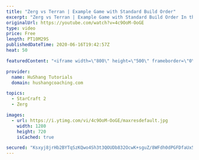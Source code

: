 ```yaml
---
title: "Zerg vs Terran | Example Game with Standard Build Order"
excerpt: "Zerg vs Terran | Example Game with Standard Build Order In this guide we learn how to defend early Terran attacks.  Coaching -------------------------------------------------------------------------- Interested in Starcraft lessons? Check out my website! I would love to help you improve and reach your"
originalUrl: https://youtube.com/watch?v=4c9OoM-OoGE
type: video
price: Free
length: PT10M29S
publishedDateTime: 2020-06-16T19:42:57Z
heat: 50

featuredContent: "<iframe width=\"800\" height=\"500\" frameborder=\"0\" src=\"https://www.youtube.com/embed/4c9OoM-OoGE\" allow=\"accelerometer; autoplay; encrypted-media; gyroscope; picture-in-picture\" allowfullscreen></iframe>"

provider:
  name: HuShang Tutorials
  domain: hushangcoaching.com

topics:
  - StarCraft 2
  - Zerg

images:
  - url: https://i.ytimg.com/vi/4c9OoM-OoGE/maxresdefault.jpg
    width: 1280
    height: 720
    isCached: true

secured: "Ksxyj8jrHb2BYTqSzKQwo4Sh3t3QOUDb832OcwK+sguZ/8WFdh0dPGFDfaUx53XfJyVxMoVc4MPPLAliV54BFEUQTTHLVgf534WMFR3cLfMOMQ8FvaQoqyMsdyDYOG8shzJHmBAjvM/SYVWyoMsriIzJP12RBLwm2JCM898cVmPlALUodoej4dZGL/ep5L7Ziem1F0Bkb8V9Vc3EzDRly2AmWLCyXQMI/QsEn/6JQNuJIy7mhIErUm8mHYbEzokiZBp8zaUN4i5v5tfXjKSCX000qRSWoHu97h8l8XJRFc7ACvKHRpAqerPRCFscgRttlM3JP0hAoLlVKlA0bLiafAn2gxs7XJNSDjY2kkmJ/jDSgFrwd9V3ADJ+Bt93yKsgBIabplWcRr7VDecq2vct5Ptho98fa0SWxA8DBxZ8vas=;OWjcieBFZdtiTXrsYCXgSg=="
---
```



